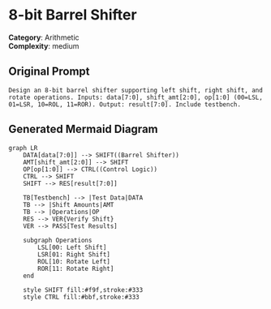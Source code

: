 # 8-bit Barrel Shifter

**Category**: Arithmetic  
**Complexity**: medium

## Original Prompt

```
Design an 8-bit barrel shifter supporting left shift, right shift, and rotate operations. Inputs: data[7:0], shift_amt[2:0], op[1:0] (00=LSL, 01=LSR, 10=ROL, 11=ROR). Output: result[7:0]. Include testbench.
```

## Generated Mermaid Diagram

```mermaid
graph LR
    DATA[data[7:0]] --> SHIFT((Barrel Shifter))
    AMT[shift_amt[2:0]] --> SHIFT
    OP[op[1:0]] --> CTRL((Control Logic))
    CTRL --> SHIFT
    SHIFT --> RES[result[7:0]]
    
    TB[Testbench] --> |Test Data|DATA
    TB --> |Shift Amounts|AMT
    TB --> |Operations|OP
    RES --> VER{Verify Shift}
    VER --> PASS[Test Results]
    
    subgraph Operations
        LSL[00: Left Shift]
        LSR[01: Right Shift]
        ROL[10: Rotate Left]
        ROR[11: Rotate Right]
    end
    
    style SHIFT fill:#f9f,stroke:#333
    style CTRL fill:#bbf,stroke:#333
```
